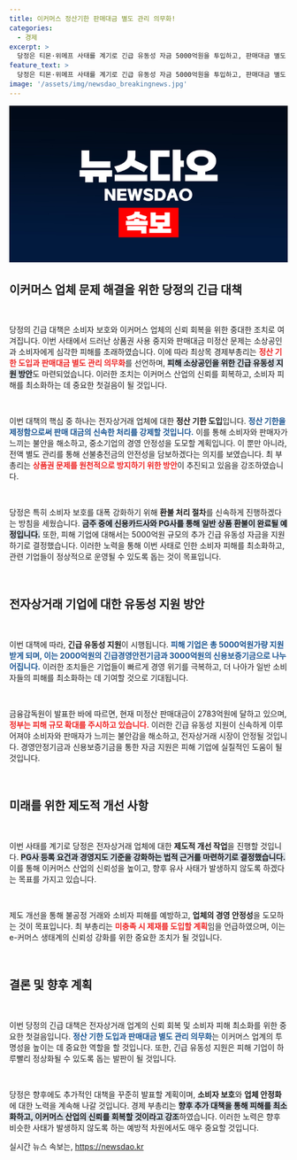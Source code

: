 ```yaml
---
title: 이커머스 정산기한 판매대금 별도 관리 의무화!
categories:
  - 경제
excerpt: >
  당정은 티몬·위메프 사태를 계기로 긴급 유동성 자금 5000억원을 투입하고, 판매대금 별도 관리 의무화를 추진합니다. 피해 소비자 보상을 신속히 진행하고, 제도적 개선을 통해 유사 사례를 방지하겠다는 계획입니다.
feature_text: >
  당정은 티몬·위메프 사태를 계기로 긴급 유동성 자금 5000억원을 투입하고, 판매대금 별도 관리 의무화를 추진합니다. 피해 소비자 보상을 신속히 진행하고, 제도적 개선을 통해 유사 사례를 방지하겠다는 계획입니다.
image: '/assets/img/newsdao_breakingnews.jpg'
---
```


<p><img src="/assets/img/newsdao_breakingnews.jpg" alt="ontimetimes 속보" /></p>

<h2 data-ke-size="size26">이커머스 업체 문제 해결을 위한 당정의 긴급 대책</h2>

<p data-ke-size="size16">&nbsp;</p>

<p>당정의 긴급 대책은 소비자 보호와 이커머스 업체의 신뢰 회복을 위한 중대한 조치로 여겨집니다. 이번 사태에서 드러난 상품권 사용 중지와 판매대금 미정산 문제는 소상공인과 소비자에게 심각한 피해를 초래하였습니다. 이에 따라 최상목 경제부총리는 <b><span style="color: #ee2323;">정산 기한 도입과 판매대금 별도 관리 의무화</span></b>를 선언하며, <b><span style="background-color: #21538527;">피해 소상공인을 위한 긴급 유동성 지원 방안</span></b>도 마련되었습니다. 이러한 조치는 이커머스 산업의 신뢰를 회복하고, 소비자 피해를 최소화하는 데 중요한 첫걸음이 될 것입니다.</p>

<p data-ke-size="size16">&nbsp;</p>

<p>이번 대책의 핵심 중 하나는 전자상거래 업체에 대한 <b>정산 기한 도입</b>입니다. <b><span style="color: #1a5490;">정산 기한을 제정함으로써 판매 대금의 신속한 처리를 강제할 것입니다.</span></b> 이를 통해 소비자와 판매자가 느끼는 불안을 해소하고, 중소기업의 경영 안정성을 도모할 계획입니다. 이 뿐만 아니라, 전액 별도 관리를 통해 선불충전금의 안전성을 담보하겠다는 의지를 보였습니다. 최 부총리는 <b><span style="color: #ee2323;">상품권 문제를 원천적으로 방지하기 위한 방안</span></b>이 추진되고 있음을 강조하였습니다.</p>

<p data-ke-size="size16">&nbsp;</p>

<p>당정은 특히 소비자 보호를 대폭 강화하기 위해 <b>환불 처리 절차</b>를 신속하게 진행하겠다는 방침을 세웠습니다. <b><span style="background-color: #21538527;">금주 중에 신용카드사와 PG사를 통해 일반 상품 환불이 완료될 예정입니다.</span></b> 또한, 피해 기업에 대해서는 5000억원 규모의 추가 긴급 유동성 자금을 지원하기로 결정했습니다. 이러한 노력을 통해 이번 사태로 인한 소비자 피해를 최소화하고, 관련 기업들이 정상적으로 운영될 수 있도록 돕는 것이 목표입니다.</p>

<p data-ke-size="size16">&nbsp;</p>

<div style="margin-top: 20px;">
<h2 data-ke-size="size26">전자상거래 기업에 대한 유동성 지원 방안</h2>

<p data-ke-size="size16">&nbsp;</p>

이번 대책에 따라, <b>긴급 유동성 지원</b>이 시행됩니다. <b><span style="color: #1a5490;">피해 기업은 총 5000억원가량 지원받게 되며, 이는 2000억원의 긴급경영안전기금과 3000억원의 신용보증기금으로 나누어집니다.</span></b> 이러한 조치들은 기업들이 빠르게 경영 위기를 극복하고, 더 나아가 일반 소비자들의 피해를 최소화하는 데 기여할 것으로 기대됩니다.

<p data-ke-size="size16">&nbsp;</p>

금융감독원이 발표한 바에 따르면, 현재 미정산 판매대금이 2783억원에 달하고 있으며, <b><span style="color: #ee2323;">정부는 피해 규모 확대를 주시하고 있습니다.</span></b> 이러한 긴급 유동성 지원이 신속하게 이루어져야 소비자와 판매자가 느끼는 불안감을 해소하고, 전자상거래 시장이 안정될 것입니다. 경영안정기금과 신용보증기금을 통한 자금 지원은 피해 기업에 실질적인 도움이 될 것입니다.

</div>

<p data-ke-size="size16">&nbsp;</p>

<h2 data-ke-size="size26">미래를 위한 제도적 개선 사항</h2>

<p data-ke-size="size16">&nbsp;</p>

<p>이번 사태를 계기로 당정은 전자상거래 업체에 대한 <b>제도적 개선 작업</b>을 진행할 것입니다. <b><span style="background-color: #21538527;">PG사 등록 요건과 경영지도 기준을 강화하는 법적 근거를 마련하기로 결정했습니다.</span></b> 이를 통해 이커머스 산업의 신뢰성을 높이고, 향후 유사 사태가 발생하지 않도록 하겠다는 목표를 가지고 있습니다.</p>

<p data-ke-size="size16">&nbsp;</p>

<p>제도 개선을 통해 불공정 거래와 소비자 피해를 예방하고, <b>업체의 경영 안정성</b>을 도모하는 것이 목표입니다. 최 부총리는 <b><span style="color: #ee2323;">미충족 시 제재를 도입할 계획</span></b>임을 언급하였으며, 이는 e-커머스 생태계의 신뢰성 강화를 위한 중요한 조치가 될 것입니다.</p>

<p data-ke-size="size16">&nbsp;</p>

<h2 data-ke-size="size26">결론 및 향후 계획</h2>

<p data-ke-size="size16">&nbsp;</p>

<p>이번 당정의 긴급 대책은 전자상거래 업계의 신뢰 회복 및 소비자 피해 최소화를 위한 중요한 첫걸음입니다. <b><span style="color: #1a5490;">정산 기한 도입과 판매대금 별도 관리 의무화</span></b>는 이커머스 업계의 투명성을 높이는 데 중요한 역할을 할 것입니다. 또한, 긴급 유동성 지원은 피해 기업이 하루빨리 정상화될 수 있도록 돕는 발판이 될 것입니다. </p>

<p data-ke-size="size16">&nbsp;</p>

<p>당정은 향후에도 추가적인 대책을 꾸준히 발표할 계획이며, <b>소비자 보호</b>와 <b>업체 안정화</b>에 대한 노력을 계속해 나갈 것입니다. 경제 부총리는 <b><span style="background-color: #21538527;">향후 추가 대책을 통해 피해를 최소화하고, 이커머스 산업의 신뢰를 회복할 것이라고 강조</span></b>하였습니다. 이러한 노력은 향후 비슷한 사태가 발생하지 않도록 하는 예방적 차원에서도 매우 중요할 것입니다.</p>
실시간 뉴스 속보는, <a href="https://newsdao.kr" rel="dofollow">https://newsdao.kr</a>


